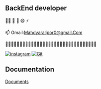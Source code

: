 
## BackEnd developer

🚫🐊 🧠 🤔  😄 ⚡️

📫 Gmail:Mahdyaralipor0@gmail.Com 

😵‍💫😵‍💫😵‍💫😵‍💫😵‍💫😵‍💫😵‍💫😵‍💫😵‍💫😵‍💫😵‍💫😵‍💫😵‍💫😵‍💫😵‍💫😵‍💫

[![instagram](https://img.shields.io/badge/instagram-0A66C2?style=for-the-badge&logo=instagram&logoColor=red)](https://instagram.com/mahdyarg)
[![Git](https://img.shields.io/badge/git-1DA1F2?style=for-the-badge&logo=git&logoColor=white)](https://github.com/mahdyaralipor)


## Documentation

[Documents](https://linktodocumentation)
